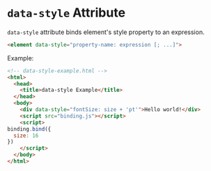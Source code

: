 
# `data-style` Attribute

`data-style` attribute binds element's style property to an expression.

```html
<element data-style="property-name: expression [; ...]">
```

Example:

```html
<!-- data-style-example.html -->
<html>
  <head>
    <title>data-style Example</title>
  </head>
  <body>
    <div data-style="fontSize: size + 'pt'">Hello world!</div>
    <script src="binding.js"></script>
    <script>
binding.bind({
  size: 16
})
    </script>
  </body>
</html>
```
